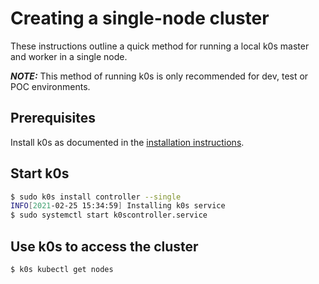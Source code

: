 # Creating a single-node cluster
These instructions outline a quick method for running a local k0s master and worker in a single node.

 **_NOTE:_**  This method of running k0s is only recommended for dev, test or POC environments.
 
## Prerequisites

Install k0s as documented in the [installation instructions](install.md).

## Start k0s

```sh
$ sudo k0s install controller --single
INFO[2021-02-25 15:34:59] Installing k0s service
$ sudo systemctl start k0scontroller.service
```

## Use k0s to access the cluster

```sh
$ k0s kubectl get nodes
```
